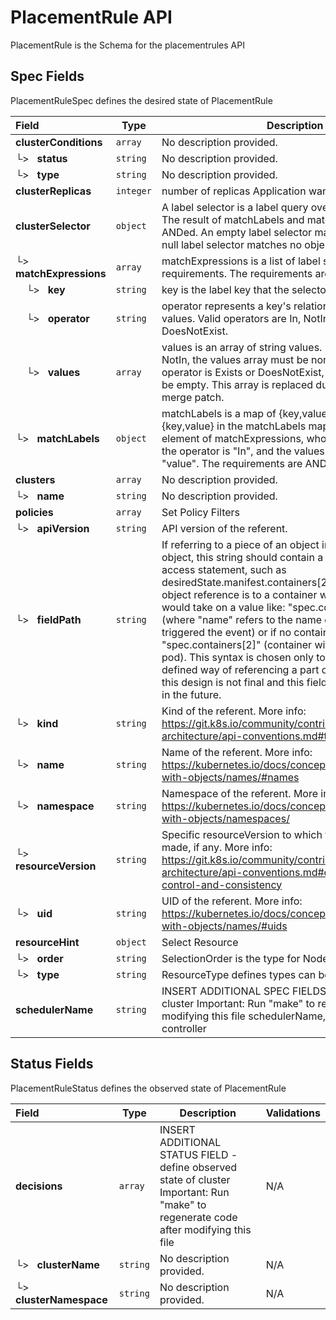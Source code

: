 # PlacementRule API

PlacementRule is the Schema for the placementrules API

## Spec Fields

PlacementRuleSpec defines the desired state of PlacementRule

| Field | Type | Description | Validations |
|:---|---|---|---|
|  **clusterConditions** | `array` | No description provided. | N/A |
| └>&nbsp;&nbsp; **status** | `string` | No description provided. | N/A |
| └>&nbsp;&nbsp; **type** | `string` | No description provided. | N/A |
|  **clusterReplicas** | `integer` | number of replicas Application wants to | N/A |
|  **clusterSelector** | `object` | A label selector is a label query over a set of resources. The result of matchLabels and matchExpressions are ANDed. An empty label selector matches all objects. A null label selector matches no objects. | N/A |
| └>&nbsp;&nbsp; **matchExpressions** | `array` | matchExpressions is a list of label selector requirements. The requirements are ANDed. | N/A |
| &nbsp;&nbsp;&nbsp;&nbsp;└>&nbsp;&nbsp; **key** | `string` | key is the label key that the selector applies to. | N/A |
| &nbsp;&nbsp;&nbsp;&nbsp;└>&nbsp;&nbsp; **operator** | `string` | operator represents a key's relationship to a set of values. Valid operators are In, NotIn, Exists and DoesNotExist. | N/A |
| &nbsp;&nbsp;&nbsp;&nbsp;└>&nbsp;&nbsp; **values** | `array` | values is an array of string values. If the operator is In or NotIn, the values array must be non-empty. If the operator is Exists or DoesNotExist, the values array must be empty. This array is replaced during a strategic merge patch. | N/A |
| └>&nbsp;&nbsp; **matchLabels** | `object` | matchLabels is a map of {key,value} pairs. A single {key,value} in the matchLabels map is equivalent to an element of matchExpressions, whose key field is "key", the operator is "In", and the values array contains only "value". The requirements are ANDed. | N/A |
|  **clusters** | `array` | No description provided. | N/A |
| └>&nbsp;&nbsp; **name** | `string` | No description provided. | N/A |
|  **policies** | `array` | Set Policy Filters | N/A |
| └>&nbsp;&nbsp; **apiVersion** | `string` | API version of the referent. | N/A |
| └>&nbsp;&nbsp; **fieldPath** | `string` | If referring to a piece of an object instead of an entire object, this string should contain a valid JSON/Go field access statement, such as desiredState.manifest.containers[2]. For example, if the object reference is to a container within a pod, this would take on a value like: "spec.containers{name}" (where "name" refers to the name of the container that triggered the event) or if no container name is specified "spec.containers[2]" (container with index 2 in this pod). This syntax is chosen only to have some well-defined way of referencing a part of an object. TODO: this design is not final and this field is subject to change in the future. | N/A |
| └>&nbsp;&nbsp; **kind** | `string` | Kind of the referent. More info: https://git.k8s.io/community/contributors/devel/sig-architecture/api-conventions.md#types-kinds | N/A |
| └>&nbsp;&nbsp; **name** | `string` | Name of the referent. More info: https://kubernetes.io/docs/concepts/overview/working-with-objects/names/#names | N/A |
| └>&nbsp;&nbsp; **namespace** | `string` | Namespace of the referent. More info: https://kubernetes.io/docs/concepts/overview/working-with-objects/namespaces/ | N/A |
| └>&nbsp;&nbsp; **resourceVersion** | `string` | Specific resourceVersion to which this reference is made, if any. More info: https://git.k8s.io/community/contributors/devel/sig-architecture/api-conventions.md#concurrency-control-and-consistency | N/A |
| └>&nbsp;&nbsp; **uid** | `string` | UID of the referent. More info: https://kubernetes.io/docs/concepts/overview/working-with-objects/names/#uids | N/A |
|  **resourceHint** | `object` | Select Resource | N/A |
| └>&nbsp;&nbsp; **order** | `string` | SelectionOrder is the type for Nodes | N/A |
| └>&nbsp;&nbsp; **type** | `string` | ResourceType defines types can be sorted | N/A |
|  **schedulerName** | `string` | INSERT ADDITIONAL SPEC FIELDS - desired state of cluster Important: Run "make" to regenerate code after modifying this file schedulerName, default to use mcm controller | N/A |
## Status Fields

PlacementRuleStatus defines the observed state of PlacementRule

| Field | Type | Description | Validations |
|:---|---|---|---|
|  **decisions** | `array` | INSERT ADDITIONAL STATUS FIELD - define observed state of cluster Important: Run "make" to regenerate code after modifying this file | N/A |
| └>&nbsp;&nbsp; **clusterName** | `string` | No description provided. | N/A |
| └>&nbsp;&nbsp; **clusterNamespace** | `string` | No description provided. | N/A |
